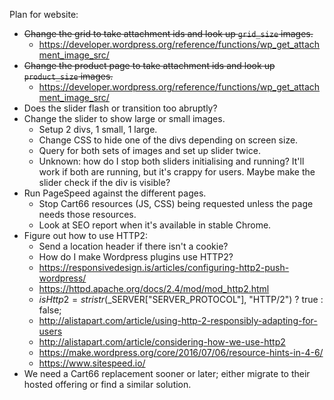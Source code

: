 Plan for website:

*   ~~Change the grid to take attachment ids and look up `grid_size` images.~~
    * https://developer.wordpress.org/reference/functions/wp_get_attachment_image_src/
*   ~~Change the product page to take attachment ids and look up `product_size`
    images.~~
    * https://developer.wordpress.org/reference/functions/wp_get_attachment_image_src/
*   Does the slider flash or transition too abruptly?
*   Change the slider to show large or small images.
    *   Setup 2 divs, 1 small, 1 large.
    *   Change CSS to hide one of the divs depending on screen size.
    *   Query for both sets of images and set up slider twice.
    *   Unknown: how do I stop both sliders initialising and running?  It'll
        work if both are running, but it's crappy for users.  Maybe make the
        slider check if the div is visible?
*   Run PageSpeed against the different pages.
    *   Stop Cart66 resources (JS, CSS) being requested unless the page needs
        those resources.
    *   Look at SEO report when it's available in stable Chrome.
*   Figure out how to use HTTP2:
    *   Send a location header if there isn't a cookie?
    *   How do I make Wordpress plugins use HTTP2?
    *   https://responsivedesign.is/articles/configuring-http2-push-wordpress/
    *   https://httpd.apache.org/docs/2.4/mod/mod_http2.html
    *   $isHttp2 = stristr($_SERVER["SERVER_PROTOCOL"], "HTTP/2") ? true : false;
    *   http://alistapart.com/article/using-http-2-responsibly-adapting-for-users
    *   http://alistapart.com/article/considering-how-we-use-http2
    *   https://make.wordpress.org/core/2016/07/06/resource-hints-in-4-6/
    *   https://www.sitespeed.io/
*   We need a Cart66 replacement sooner or later; either migrate to their hosted
    offering or find a similar solution.
